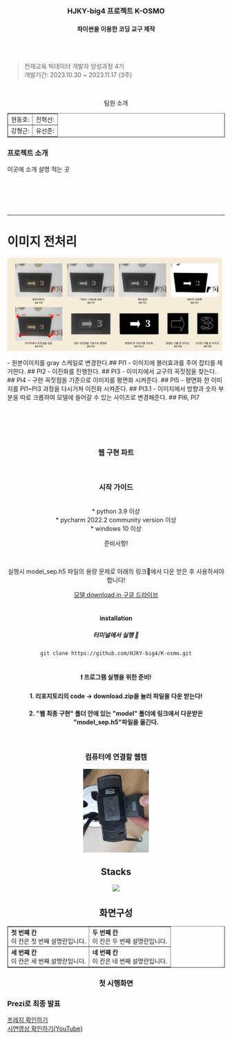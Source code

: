 <h3 align="center"> HJKY-big4 프로젝트 K-OSMO </h3>
<h4 align="center"> 파이썬을 이용한 코딩 교구 제작 </h4>
<br><br>

> 천재교육 빅데이터 개발자 양성과정 4기 <br>
> 개발기간: 2023.10.30 ~ 2023.11.17 (3주)

<br>
<div align="center">
  <p> 팀원 소개 </p>
  <table border="1">
    <tr>
      <td>현동호: </td>
      <td>전혁선: </td>
    </tr>
    <tr>
      <td>강형근: </td>
      <td>유선준: </td>
    </tr>
  </table> 
</div>

<div>
  <h3> 프로젝트 소개 </h3>
  <p> 이곳에 소개 설명 적는 곳 </p>
</div>

<br><br><br><br>

----
# 이미지 전처리
<p align="center">
  <img src="img_data/image/전처리 전체.png" weight = "500">
</p>
 - 원본이미지를 gray 스케일로 변경한다.## PI1
 - 이미지에 블러효과를 주어 잡티를 제거한다. ## PI2
 - 이진화를 진행한다. ## PI3
 - 이미지에서 교구의 꼭짓점을 찾는다. ## PI4
 - 구한 꼭짓점을 기준으로 이미지를 평면화 시켜준다. ## PI5
 - 평면화 한 이미지를 PI1~PI3 과정을 다시거쳐 이진화 시켜준다. ## PI3.1 
 - 이미지에서 방향과 숫자 부분을 따로 크롭하여 모델에 들어갈 수 있는 사이즈로 변경해준다. ## PI6, PI7


<br><br><br><br>
<h3 align="center"> 웹 구현 파트 </h3>
<br>

<div align="center">
  <h3> 시작 가이드 </h3>
  <br>
  * python 3.9 이상 <br>
  * pycharm 2022.2 community version 이상 <br>
  * windows 10 이상 <br>

  <p> 준비사항! </p>
  <br>
  <p> 실행시 model_sep.h5 파일의 용량 문제로 아래의 링크🔽에서 다운 받은 후 사용하셔야 합니다! </p>
  <div>
    <a href="https://drive.google.com/file/d/1TLBhdzT16R-N0e9M8J_2Npd6r9jqZqGj/view?usp=drive_link"> 모델 download in 구글 드라이브 </a>
  </div>
  <br>
  
  <h4> installation </h4> 
  <h5> 터미널에서 실행 🔽 </h5>
  <code>git clone https://github.com/HJKY-big4/K-osmo.git</code>
</div>

<div>

  <br>

  <h4 align="center"> ❗️ 프로그램 실행을 위한 준비!  </h4>
  <h4 align="center"> 1. 리포지토리의 code -> download.zip을 눌러 파일을 다운 받는다! </h4>
  <h4 align="center"> 2. "웹 최종 구현" 폴더 안에 있는 "model" 폴더에 링크에서 다운받은 "model_sep.h5"파일을 옮긴다. </h4>
  <br>

  <div align="center"> 
    <h3> 컴퓨터에 연결할 웹캠 </h3>
    <img src="웹 구현 최종/이미지파일/camera.jpg" width="30%" heigt="30%" alt="필요한_카메라">
  </div>

  
</div>

<div align="center">
  <h2> Stacks </h2>
  <div>
    <img src="https://img.shields.io/badge/Python-3776AB?style=flat&logo=Python&logoColor=white"/>
    

  </div>
</div>

<div align="center">
  <h2> 화면구성 </h2>
  <table border="1">
    <tr>
      <td>
        <strong>첫 번째 칸</strong><br>
        이 칸은 첫 번째 설명란입니다.
      </td>
      <td>
        <strong>두 번째 칸</strong><br>
        이 칸은 두 번째 설명란입니다.
      </td>
    </tr>
    <tr>
      <td>
        <strong>세 번째 칸</strong><br>
        이 칸은 세 번째 설명란입니다.
      </td>
      <td>
        <strong>네 번째 칸</strong><br>
        이 칸은 네 번째 설명란입니다.
      </td>
    </tr>
  </table>
</div>


<h3 align="center"> 첫 시행화면 </h3>

<div>
  <h3> Prezi로 최종 발표 </h3>
  <a href="https://prezi.com/view/qUNAH6YLxnHAxNKfAUKP/"> 프레지 확인하기 </a> <br>
  <a href="https://youtu.be/IRs1-0oI75o"> 시연영상 확인하기(YouTube) </a>
</div>
